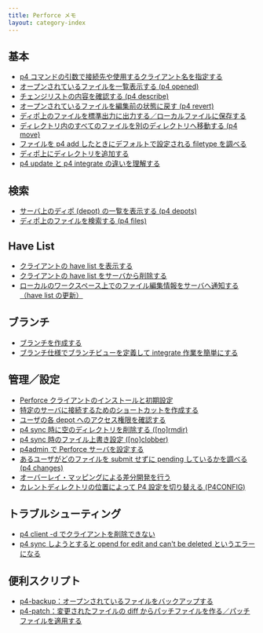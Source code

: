 ```yaml
---
title: Perforce メモ
layout: category-index
---
```


基本
----
* [p4 コマンドの引数で接続先や使用するクライアント名を指定する](port-by-parameter.html)
* [オープンされているファイルを一覧表示する (p4 opened)](list-opened-files.html)
* [チェンジリストの内容を確認する (p4 describe)](describe.html)
* [オープンされているファイルを編集前の状態に戻す (p4 revert)](revert.html)
* [ディポ上のファイルを標準出力に出力する／ローカルファイルに保存する](print.html)
* [ディレクトリ内のすべてのファイルを別のディレクトリへ移動する (p4 move)](move-all-files.html)
* [ファイルを p4 add したときにデフォルトで設定される filetype を調べる](default-filetype.html)
* [ディポ上にディレクトリを追加する](create-dir.html)
* [p4 update と p4 integrate の違いを理解する](update-and-integrate.html)

検索
----
* [サーバ上のディポ (depot) の一覧を表示する (p4 depots)](depots.html)
* [ディポ上のファイルを検索する (p4 files)](search-files-on-depot.html)

Have List
----
- [クライアントの have list を表示する](show-have-list.html)
- [クライアントの have list をサーバから削除する](delete-have-list.html)
- [ローカルのワークスペース上でのファイル編集情報をサーバへ通知する（have list の更新）](update-have-list.html)

ブランチ
----
- [ブランチを作成する](create-branch.html)
- [ブランチ仕様でブランチビューを定義して integrate 作業を簡単にする](branch-view.html)

管理／設定
----
* [Perforce クライアントのインストールと初期設定](install-client.html)
* [特定のサーバに接続するためのショートカットを作成する](shortcut-icon.html)
* [ユーザの各 depot へのアクセス権限を確認する](check-permission.html)
* [p4 sync 時に空のディレクトリを削除する ([no]rmdir)](rmdir-after-sync.html)
* [p4 sync 時のファイル上書き設定 ([no]clobber)](clobber-settings.html)
* [p4admin で Perforce サーバを設定する](p4admin.html)
* [あるユーザがどのファイルを submit せずに pending しているかを調べる (p4 changes)](pending-list.html)
* [オーバーレイ・マッピングによる差分開発を行う](overlay-mapping.html)
* [カレントディレクトリの位置によって P4 設定を切り替える (P4CONFIG)](p4config.html)

トラブルシューティング
----
* [p4 client -d でクライアントを削除できない](cannot-delete-client.html)
* [p4 sync しようとすると opend for edit and can't be deleted というエラーになる](cannot-sync.html)

便利スクリプト
----
* [p4-backup：オープンされているファイルをバックアップする](p4-backup.html)
* [p4-patch：変更されたファイルの diff からパッチファイルを作る／パッチファイルを適用する](p4-patch.html)

